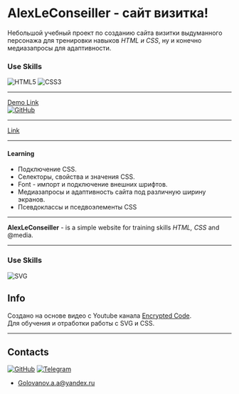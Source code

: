 # AlexLeConseiller - сайт визитка!

Небольшой учебный проект по созданию сайта визитки выдуманного персонажа для тренировки навыков *HTML и CSS*, ну и конечно медиазапросы для адаптивности.

### Use Skills
![HTML5](https://img.shields.io/badge/html5-%23E34F26.svg?style=for-the-badge&logo=html5&logoColor=white)
![CSS3](https://img.shields.io/badge/css3-%231572B6.svg?style=for-the-badge&logo=css3&logoColor=white)

---

[Demo Link <br>![GitHub](https://img.shields.io/badge/github-%23121011.svg?style=for-the-badge&logo=github&logoColor=white)](href="https://golovanovalex.github.io/AlexLeConseiller)

***
<a href="https://golovanovalex.github.io/AlexLeConseiller/" target="_blank">Link</a>
***

#### Learning
-  Подключение CSS.
-  Селекторы, свойства и значения CSS.
-  Font - импорт и подключение внешних шрифтов.
-  Медиазапросы  и адаптивность сайта под различную ширину экранов.
-  Псевдоклассы и пседвоэлементы CSS
***

**AlexLeConseiller** - is a simple website for training skills *HTML, CSS* and @media.
***

### Use Skills
![SVG](https://img.shields.io/badge/SVG-%23ED760E.svg?style=for-the-badge&logo=SVG&logoColor=white)



## Info

Создано на основе видео с Youtube канала [Encrypted Code](https://www.youtube.com/channel/UCzDF0RAnLkpkBzBJ8uENtlQ).   
Для обучения и отработки работы с SVG и CSS.

---
## Contacts

[![GitHub](https://img.shields.io/badge/github-%23121011.svg?style=for-the-badge&logo=github&logoColor=white)](https://github.com/GolovanovAlex)
[![Telegram](https://img.shields.io/badge/Telegram-2CA5E0?style=for-the-badge&logo=telegram&logoColor=white)](https://t.me/LeConseiller_Alex)
<a href="mailto:leconseiller@yandex.ru" style="font-size: 20px; color: black;"> 

- <a href="mailto:golovanov.a.a@yandex.ru" >Golovanov.a.a@yandex.ru</a>
